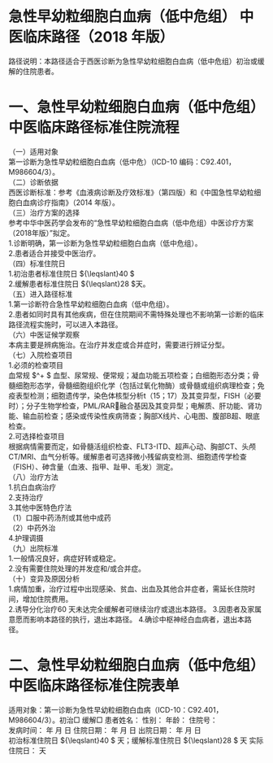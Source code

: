 # 急性早幼粒细胞白血病（低中危组） 中医临床路径（2018 年版）  
路径说明：本路径适合于西医诊断为急性早幼粒细胞白血病（低中危组）初治或缓解的住院患者。  
# 一、急性早幼粒细胞白血病（低中危组）中医临床路径标准住院流程  
（一）适用对象  
第一诊断为急性早幼粒细胞白血病（低中危）（ICD-10 编码：C92.401，M986604/3）。  
（二）诊断依据  
西医诊断标准：参考《血液病诊断及疗效标准》（第四版）和《中国急性早幼粒细胞白血病诊疗指南》（2014 年版）。  
（三）治疗方案的选择  
参考中华中医药学会发布的“急性早幼粒细胞白血病（低中危组）中医诊疗方案（2018年版）”拟定。  
1.诊断明确，第一诊断为急性早幼粒细胞白血病（低中危组）。  
2.患者适合并接受中医治疗。  
（四）标准住院日  
1.初治患者标准住院日 ${\leqslant}40 $  
2.缓解患者标准住院日 ${\leqslant}28 $天。  
（五）进入路径标准  
1.第一诊断符合急性早幼粒细胞白血病（低中危组）。  
2.患者如同时具有其他疾病，但在住院期间不需特殊处理也不影响第一诊断的临床路径流程实施时，可以进入本路径。  
（六）中医证候学观察  
本病主要是辨病施治。在治疗并发症或合并症时，需要进行辨证分型。  
（七）入院检查项目  
1.必须的检查项目  
血常规 $^+ $ 血型、尿常规、便常规；凝血功能五项检查；白细胞形态分类；骨 髓细胞形态学，骨髓细胞组织化学（包括过氧化物酶）或骨髓或组织病理检查；免疫表型检测；细胞遗传学，染色体核型分析t（15；17）及其变异型，FISH（必要时）；分子生物学检查，PML/RAR融合基因及其变异型；电解质、肝功能、肾功能、输血前检查；感染或传染性疾病筛查；胸部X线片、心电图、腹部B超、眼底检查。  
2.可选择检查项目  
根据病情需要而定，如骨髓活组织检查、FLT3-ITD、超声心动、胸部CT、头颅CT/MRI、血气分析等。缓解患者可选择微小残留病变检测、细胞遗传学检查（FISH）、砷含量（血液、指甲、趾甲、毛发）测定。  
（八）治疗方法  
1.抗白血病治疗  
2.支持治疗  
3.其他中医特色疗法  
（1）口服中药汤剂或其他中成药  
（2）中药外治  
4.护理调摄  
（九）出院标准  
1.一般情况良好，病症好转或稳定。  
2.没有需要住院处理的并发症和/或合并症。  
（十）变异及原因分析  
1.病情加重，治疗过程中出现感染、贫血、出血及其他合并症者，需延长住院时间，增加住院费用。  
2.诱导分化治疗60 天未达完全缓解者可继续治疗或退出本路径。 3.因患者及家属意愿而影响本路径的执行，退出本路径。 4.确诊中枢神经白血病者，退出本路径。  
# 二、急性早幼粒细胞白血病（低中危组）中医临床路径标准住院表单  
适用对象：第一诊断为急性早幼粒细胞白血病（ICD-10：C92.401，M986604/3）。初治□ 缓解□ 患者姓名：       性别：    年龄：     住院号：  
发病时间：   年  月  日   住院日期：   年  月 日  出院日期：   年 月 日  
初治标准住院日 ${\leqslant}40 $ 天；缓解标准住院日 ${\leqslant}28 $ 天    实际住院日：       天  